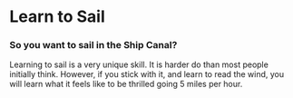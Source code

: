 # Learn to Sail
### So you want to sail in the Ship Canal? 

Learning to sail is a very unique skill. It is harder do than most people initially think.
However, if you stick with it, and learn to read the wind, you will learn what it feels like to be
thrilled going 5 miles per hour. 


